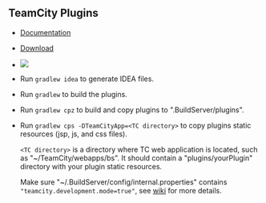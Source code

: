 TeamCity Plugins
----------------

* [Documentation](http://evgeny-goldin.com/wiki/TeamCity_Console)

* [Download](http://evgenyg.artifactoryonline.com/evgenyg/plugins-releases-local/com/github/goldin/teamcity/)

* <a href="http://evgeny-goldin.org/teamcity/viewType.html?buildTypeId=bt57&tab=buildTypeStatusDiv&guest=1"><img src="http://evgeny-goldin.org/teamcity/app/rest/builds/buildType:(id:bt57)/statusIcon"/></a>

* Run `gradlew idea` to generate IDEA files.

* Run `gradlew` to build the plugins.

* Run `gradlew cpz` to build and copy plugins to ".BuildServer/plugins".

* Run `gradlew cps -DTeamCityApp=<TC directory>` to copy plugins static resources (jsp, js, and css files).

    `<TC directory>` is a directory where TC web application is located, such as "~/TeamCity/webapps/bs". It should contain a "plugins/yourPlugin" directory with your plugin static resources.

    Make sure "~/.BuildServer/config/internal.properties" contains `"teamcity.development.mode=true"`, see [wiki](http://confluence.jetbrains.net/display/TCD7/Development+Environment) for more details.
